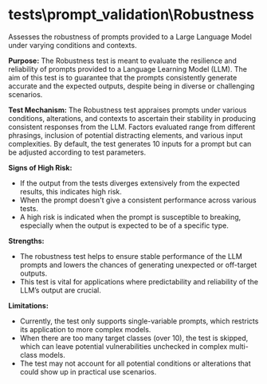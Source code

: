 # tests\prompt_validation\Robustness

Assesses the robustness of prompts provided to a Large Language Model under varying conditions and contexts.

**Purpose:**
The Robustness test is meant to evaluate the resilience and reliability of prompts provided to a Language Learning
Model (LLM). The aim of this test is to guarantee that the prompts consistently generate accurate and the expected
outputs, despite being in diverse or challenging scenarios.

**Test Mechanism:**
The Robustness test appraises prompts under various conditions, alterations, and contexts to ascertain their
stability in producing consistent responses from the LLM. Factors evaluated range from different phrasings,
inclusion of potential distracting elements, and various input complexities. By default, the test generates 10
inputs for a prompt but can be adjusted according to test parameters.

**Signs of High Risk:**

- If the output from the tests diverges extensively from the expected results, this indicates high risk.
- When the prompt doesn't give a consistent performance across various tests.
- A high risk is indicated when the prompt is susceptible to breaking, especially when the output is expected to be
of a specific type.

**Strengths:**

- The robustness test helps to ensure stable performance of the LLM prompts and lowers the chances of generating
unexpected or off-target outputs.
- This test is vital for applications where predictability and reliability of the LLM’s output are crucial.

**Limitations:**

- Currently, the test only supports single-variable prompts, which restricts its application to more complex models.
- When there are too many target classes (over 10), the test is skipped, which can leave potential vulnerabilities
unchecked in complex multi-class models.
- The test may not account for all potential conditions or alterations that could show up in practical use
scenarios.